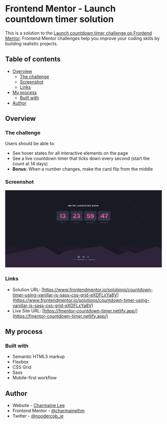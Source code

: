 # Frontend Mentor - Launch countdown timer solution

This is a solution to the [Launch countdown timer challenge on Frontend Mentor](https://www.frontendmentor.io/challenges/launch-countdown-timer-N0XkGfyz-). Frontend Mentor challenges help you improve your coding skills by building realistic projects.

## Table of contents

- [Overview](#overview)
  - [The challenge](#the-challenge)
  - [Screenshot](#screenshot)
  - [Links](#links)
- [My process](#my-process)
  - [Built with](#built-with)
- [Author](#author)

## Overview

### The challenge

Users should be able to:

- See hover states for all interactive elements on the page
- See a live countdown timer that ticks down every second (start the count at 14 days)
- **Bonus**: When a number changes, make the card flip from the middle

### Screenshot

![](./images/screenshot-desktop-final.png)

### Links

- Solution URL: [https://www.frontendmentor.io/solutions/countdown-timer-using-vanillar-js-sass-css-grid-eXDFLxYa8V](https://www.frontendmentor.io/solutions/countdown-timer-using-vanillar-js-sass-css-grid-eXDFLxYa8V)
- Live Site URL: [https://fmentor-countdown-timer.netlify.app/](https://fmentor-countdown-timer.netlify.app/)

## My process

### Built with

- Semantic HTML5 markup
- Flexbox
- CSS Grid
- Sass
- Mobile-first workflow

## Author

- Website - [Charmaine Lee](https://charmainelhm.netlify.app/)
- Frontend Mentor - [@charmainelhm](https://www.frontendmentor.io/profile/charmainelhm)
- Twitter - [@noodercob_ie](https://www.twitter.com/noodercob_ie)
